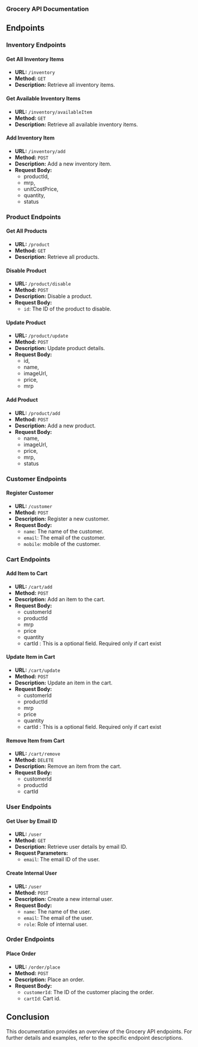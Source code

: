 ### Grocery API Documentation

## Endpoints

### Inventory Endpoints

#### Get All Inventory Items
- **URL:** `/inventory`
- **Method:** `GET`
- **Description:** Retrieve all inventory items.

#### Get Available Inventory Items
- **URL:** `/inventory/availableItem`
- **Method:** `GET`
- **Description:** Retrieve all available inventory items.

#### Add Inventory Item
- **URL:** `/inventory/add`
- **Method:** `POST`
- **Description:** Add a new inventory item.
- **Request Body:**
  - productId,
  - mrp,
  - unitCostPrice,
  - quantity,
  - status

### Product Endpoints

#### Get All Products
- **URL:** `/product`
- **Method:** `GET`
- **Description:** Retrieve all products.

#### Disable Product
- **URL:** `/product/disable`
- **Method:** `POST`
- **Description:** Disable a product.
- **Request Body:**
  - `id`: The ID of the product to disable.

#### Update Product
- **URL:** `/product/update`
- **Method:** `POST`
- **Description:** Update product details.
- **Request Body:**
  - id,
  - name,
  - imageUrl,
  - price,
  - mrp

#### Add Product
- **URL:** `/product/add`
- **Method:** `POST`
- **Description:** Add a new product.
- **Request Body:**
  - name,
  - imageUrl,
  - price,
  - mrp,
  - status 

### Customer Endpoints

#### Register Customer
- **URL:** `/customer`
- **Method:** `POST`
- **Description:** Register a new customer.
- **Request Body:**
  - `name`: The name of the customer.
  - `email`: The email of the customer.
  - `mobile`: mobile of the customer.

### Cart Endpoints

#### Add Item to Cart
- **URL:** `/cart/add`
- **Method:** `POST`
- **Description:** Add an item to the cart.
- **Request Body:**
  - customerId
  - productId
  - mrp 
  - price
  - quantity
  - cartId : This is a optional field. Required only if cart exist

#### Update Item in Cart
- **URL:** `/cart/update`
- **Method:** `POST`
- **Description:** Update an item in the cart.
- **Request Body:**
  - customerId
  - productId
  - mrp 
  - price
  - quantity
  - cartId : This is a optional field. Required only if cart exist

#### Remove Item from Cart
- **URL:** `/cart/remove`
- **Method:** `DELETE`
- **Description:** Remove an item from the cart.
- **Request Body:**
  - customerId
  - productId
  -  cartId 

### User Endpoints

#### Get User by Email ID
- **URL:** `/user`
- **Method:** `GET`
- **Description:** Retrieve user details by email ID.
- **Request Parameters:**
  - `email`: The email ID of the user.

#### Create Internal User
- **URL:** `/user`
- **Method:** `POST`
- **Description:** Create a new internal user.
- **Request Body:**
  - `name`: The name of the user.
  - `email`: The email of the user.
  - `role`: Role of internal user.

### Order Endpoints

#### Place Order
- **URL:** `/order/place`
- **Method:** `POST`
- **Description:** Place an order.
- **Request Body:**
  - `customerId`: The ID of the customer placing the order.
  - `cartId`: Cart id.

## Conclusion
This documentation provides an overview of the Grocery API endpoints. For further details and examples, refer to the specific endpoint descriptions.

